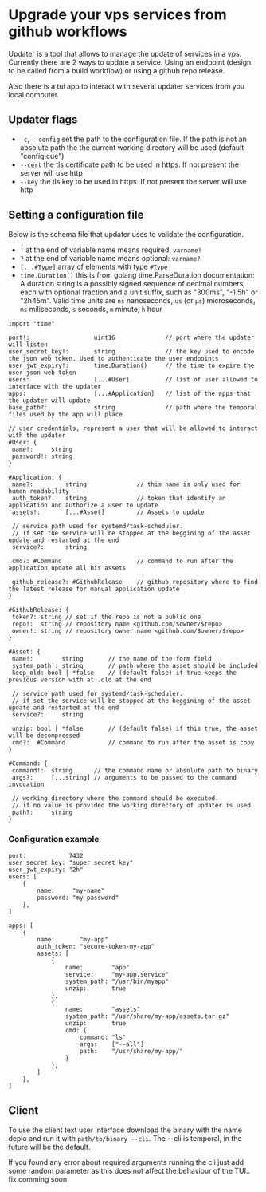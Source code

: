 # Upgrade your vps services from github workflows

Updater is a tool that allows to manage the update of services in a vps. Currently there are 2
ways to update a service. Using an endpoint (design to be called from a build workflow) or using
a github repo release.

Also there is a tui app to interact with several updater services from you local computer.

## Updater flags

- `-c`, `--config` set the path to the configuration file. If the path is not an absolute path
the the current working directory will be used (default "config.cue")
- `--cert` the tls certificate path to be used in https. If not present the server will use http
- `--key` the tls key to be used in https. If not present the server will use http

## Setting a configuration file

Below is the schema file that updater uses to validate the configuration.

- `!` at the end of variable name means required: `varname!`
- `?` at the end of variable name means optional: `varname?`
- `[...#Type]` array of elements with type `#Type`
- `time.Duration()` this is from golang time.ParseDuration documentation: A duration string is a
possibly signed sequence of decimal numbers, each with optional fraction and a unit suffix,
such as "300ms", "-1.5h" or "2h45m". Valid time units are
`ns` nanoseconds, `us` (or `µs`) microseconds, `ms` miliseconds, `s` seconds, `m` minute, `h` hour

```cue
import "time"

port!:                  uint16              // port where the updater will listen
user_secret_key!:       string              // the key used to encode the json web token. Used to authenticate the user endpoints
user_jwt_expiry!:       time.Duration()     // the time to expire the user json web token
users:                  [...#User]          // list of user allowed to interface with the updater
apps:                   [...#Application]   // list of the apps that the updater will update
base_path?:             string              // path where the temporal files used by the app will place

// user credentials, represent a user that will be allowed to interact with the updater
#User: {
 name!:     string
 password!: string
}

#Application: {
 name?:         string              // this name is only used for human readability
 auth_token?:   string              // token that identify an application and authorize a user to update 
 assets!:       [...#Asset]         // Assets to update

 // service path used for systemd/task-scheduler. 
 // if set the service will be stopped at the beggining of the asset update and restarted at the end
 service?:      string

 cmd?: #Command                     // command to run after the application update all his assets

 github_release?: #GithubRelease    // github repository where to find the latest release for manual application update
}

#GithubRelease: {
 token?: string // set if the repo is not a public one
 repo!:  string // repository name <github.com/$owner/$repo>
 owner!: string // repository owner name <github.com/$owner/$repo>
}

#Asset: {
 name!:        string       // the name of the form field
 system_path!: string       // path where the asset should be included
 keep_old: bool | *false    // (default false) if true keeps the previous version with at .old at the end

 // service path used for systemd/task-scheduler. 
 // if set the service will be stopped at the beggining of the asset update and restarted at the end
 service?:     string

 unzip: bool | *false       // (default false) if this true, the asset will be decompressed
 cmd?:  #Command            // command to run after the asset is copy
}

#Command: {
 command!:  string      // the command name or absolute path to binary
 args?:     [...string] // arguments to be passed to the command invocation
 
 // working directory where the command should be executed. 
 // if no value is provided the working directory of updater is used
 path?:     string      
}

```

### Configuration example

```cue
port:            7432
user_secret_key: "super secret key"
user_jwt_expiry: "2h"
users: [
    {
        name:     "my-name"
        password: "my-password"
    },
]

apps: [
    {
        name:       "my-app"
        auth_token: "secure-token-my-app"
        assets: [
            {
                name:        "app"
                service:     "my-app.service"
                system_path: "/usr/bin/myapp"
                unzip:       true
            },
            {
                name:        "assets"
                system_path: "/usr/share/my-app/assets.tar.gz"
                unzip:       true
                cmd: {
                    command: "ls"
                    args:    ["--all"]
                    path:    "/usr/share/my-app/"
                }
            },
        ]
    },
]
```

## Client

To use the client text user interface download the binary with the name deplo and run it with
`path/to/binary --cli`. The --cli is temporal, in the future will be the default.

If you found any error about required arguments running the cli just add some random parameter as
this does not affect the behaviour of the TUI.. fix comming soon
